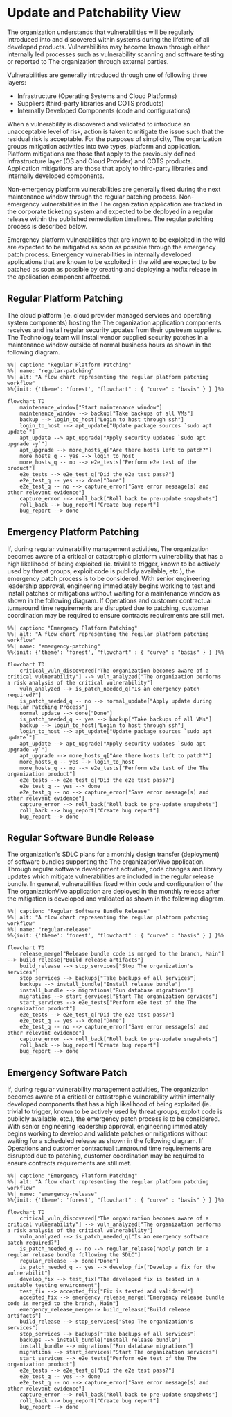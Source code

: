 # Update and Patchability View

The organization understands that vulnerabilities will be regularly introduced into and discovered within systems during the lifetime of all developed products. Vulnerabilities may become known through either internally led processes such as vulnerability scanning and software testing or reported to The organization through external parties.

Vulnerabilities are generally introduced through one of following three layers:

- Infrastructure (Operating Systems and Cloud Platforms)
- Suppliers (third-party libraries and COTS products)
- Internally Developed Components (code and configurations)

When a vulnerability is discovered and validated to introduce an unacceptable level of risk, action is taken to mitigate the issue such that the residual risk is acceptable. For the purposes of simplicity, The organization groups mitigation activities into two types, platform and application. Platform mitigations are those that apply to the previously defined infrastructure layer (OS and Cloud Provider) and COTS products. Application mitigations are those that apply to third-party libraries and internally developed components.

Non-emergency platform vulnerabilities are generally fixed during the next maintenance window through the regular patching process. Non-emergency vulnerabilities in the The organization application are tracked in the corporate ticketing system and expected to be deployed in a regular release within the published remediation timelines. The regular patching process is described below.

Emergency platform vulnerabilities that are known to be exploited in the wild are expected to be mitigated as soon as possible through the emergency patch process. Emergency vulnerabilities in internally developed applications that are known to be exploited in the wild are expected to be patched as soon as possible by creating and deploying a hotfix release in the application component affected.

## Regular Platform Patching

The cloud platform (ie. cloud provider managed services and operating system components) hosting the The organization application components receives and install regular security updates from their upstream suppliers. The Technology team will install vendor supplied security patches in a maintenance window outside of normal business hours as shown in the following diagram.

```mermaid
%%| caption: "Regular Platform Patching"
%%| name: "regular-patching"
%%| alt: "A flow chart representing the regular platform patching workflow"
%%{init: {'theme': 'forest', "flowchart" : { "curve" : "basis" } } }%%

flowchart TD
    maintenance_window["Start maintenance window"]
    maintenance_window --> backup["Take backups of all VMs"]
    backup --> login_to_host["Login to host through ssh"]
    login_to_host --> apt_update["Update package sources `sudo apt update`"]
    apt_update --> apt_upgrade["Apply security updates `sudo apt upgrade -y`"]
    apt_upgrade --> more_hosts_q["Are there hosts left to patch?"]
    more_hosts_q -- yes --> login_to_host
    more_hosts_q -- no --> e2e_tests["Perform e2e test of the product"]
    e2e_tests --> e2e_test_q["Did the e2e test pass?"]
    e2e_test_q -- yes --> done["Done"]
    e2e_test_q -- no --> capture_error["Save error message(s) and other relevant evidence"]
    capture_error --> roll_back["Roll back to pre-update snapshots"]
    roll_back --> bug_report["Create bug report"]
    bug_report --> done
```

## Emergency Platform Patching

If, during regular vulnerability management activities, The organization becomes aware of a critical or catastrophic platform vulnerability that has a high likelihood of being exploited (ie. trivial to trigger, known to be actively used by threat groups, exploit code is publicly available, etc.), the emergency patch process is to be considered. With senior engineering leadership approval, engineering immediately begins working to test and install patches or mitigations without waiting for a maintenance window as shown in the following diagram. If Operations and customer contractual turnaround time requirements are disrupted due to patching, customer coordination may be required to ensure contracts requirements are still met.

```mermaid
%%| caption: "Emergency Platform Patching"
%%| alt: "A flow chart representing the regular platform patching workflow"
%%| name: "emergency-patching"
%%{init: {'theme': 'forest', "flowchart" : { "curve" : "basis" } } }%%

flowchart TD
    critical_vuln_discovered["The organization becomes aware of a critical vulnerability"] --> vuln_analyzed["The organization performs a risk analysis of the critical vulnerability"]
    vuln_analyzed --> is_patch_needed_q["Is an emergency patch required?"]
    is_patch_needed_q -- no --> normal_update["Apply update during Regular Patching Process"]
    normal_update --> done["Done"]
    is_patch_needed_q -- yes --> backup["Take backups of all VMs"]
    backup --> login_to_host["Login to host through ssh"]
    login_to_host --> apt_update["Update package sources `sudo apt update`"]
    apt_update --> apt_upgrade["Apply security updates `sudo apt upgrade -y`"]
    apt_upgrade --> more_hosts_q["Are there hosts left to patch?"]
    more_hosts_q -- yes --> login_to_host
    more_hosts_q -- no --> e2e_tests["Perform e2e test of the The organization product"]
    e2e_tests --> e2e_test_q["Did the e2e test pass?"]
    e2e_test_q -- yes --> done
    e2e_test_q -- no --> capture_error["Save error message(s) and other relevant evidence"]
    capture_error --> roll_back["Roll back to pre-update snapshots"]
    roll_back --> bug_report["Create bug report"]
    bug_report --> done
```

## Regular Software Bundle Release

The organization's SDLC plans for a monthly design transfer (deployment) of software bundles supporting the The organizationVivo application. Through regular software development activities, code changes and library updates which mitigate vulnerabilities are included in the regular release bundle. In general, vulnerabilities fixed within code and configuration of the The organizationVivo application are deployed in the monthly release after the mitigation is developed and validated as shown in the following diagram.

```mermaid
%%| caption: "Regular Software Bundle Release"
%%| alt: "A flow chart representing the regular platform patching workflow"
%%| name: "regular-release"
%%{init: {'theme': 'forest', "flowchart" : { "curve" : "basis" } } }%%

flowchart TD
    release_merge["Release bundle code is merged to the branch, Main"] --> build_release["Build release artifacts"]
    build_release --> stop_services["Stop The organization's services"]
    stop_services --> backups["Take backups of all services"]
    backups --> install_bundle["Install release bundle"]
    install_bundle --> migrations["Run database migrations"]
    migrations --> start_services["Start The organization services"]
    start_services --> e2e_tests["Perform e2e test of the The organization product"]
    e2e_tests --> e2e_test_q["Did the e2e test pass?"]
    e2e_test_q -- yes --> done["Done"]
    e2e_test_q -- no --> capture_error["Save error message(s) and other relevant evidence"]
    capture_error --> roll_back["Roll back to pre-update snapshots"]
    roll_back --> bug_report["Create bug report"]
    bug_report --> done
```

## Emergency Software Patch

If, during regular vulnerability management activities, The organization becomes aware of a critical or catastrophic vulnerability within internally developed components that has a high likelihood of being exploited (ie. trivial to trigger, known to be actively used by threat groups, exploit code is publicly available, etc.), the emergency patch process is to be considered. With senior engineering leadership approval, engineering immediately begins working to develop and validate patches or mitigations without waiting for a scheduled release as shown in the following diagram. If Operations and customer contractual turnaround time requirements are disrupted due to patching, customer coordination may be required to ensure contracts requirements are still met.

```mermaid
%%| caption: "Emergency Platform Patching"
%%| alt: "A flow chart representing the regular platform patching workflow"
%%| name: "emergency-release"
%%{init: {'theme': 'forest', "flowchart" : { "curve" : "basis" } } }%%

flowchart TD
    critical_vuln_discovered["The organization becomes aware of a critical vulnerability"] --> vuln_analyzed["The organization performs a risk analysis of the critical vulnerability"]
    vuln_analyzed --> is_patch_needed_q["Is an emergency software patch required?"]
    is_patch_needed_q -- no --> regular_release["Apply patch in a regular release bundle following the SDLC"]
    regular_release --> done["Done"]
    is_patch_needed_q -- yes --> develop_fix["Develop a fix for the vulnerabilit"]
    develop_fix --> test_fix["The developed fix is tested in a suitable testing environment"]
    test_fix --> accepted_fix["Fix is tested and validated"]
    accepted_fix --> emergency_release_merge["Emergency release bundle code is merged to the branch, Main"]
    emergency_release_merge--> build_release["Build release artifacts"]
    build_release --> stop_services["Stop The organization's services"]
    stop_services --> backups["Take backups of all services"]
    backups --> install_bundle["Install release bundle"]
    install_bundle --> migrations["Run database migrations"]
    migrations --> start_services["Start The organization services"]
    start_services --> e2e_tests["Perform e2e test of the The organization product"]
    e2e_tests --> e2e_test_q["Did the e2e test pass?"]
    e2e_test_q -- yes --> done
    e2e_test_q -- no --> capture_error["Save error message(s) and other relevant evidence"]
    capture_error --> roll_back["Roll back to pre-update snapshots"]
    roll_back --> bug_report["Create bug report"]
    bug_report --> done
```
